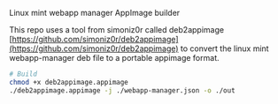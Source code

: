 Linux mint webapp manager AppImage builder

This repo uses a tool from simoniz0r called deb2appimage [https://github.com/simoniz0r/deb2appimage](https://github.com/simoniz0r/deb2appimage) to convert the linux mint webapp-manager deb file to a portable appimage format.

```sh
# Build
chmod +x deb2appimage.appimage
./deb2appimage.appimage -j ./webapp-manager.json -o ./out
```